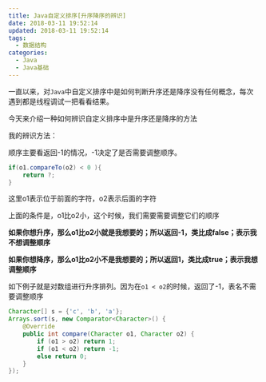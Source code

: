 ```yaml
---
title: Java自定义排序[升序降序的辨识]
date: 2018-03-11 19:52:14
updated: 2018-03-11 19:52:14
tags:
  - 数据结构
categories: 
  - Java
  - Java基础
---
```


一直以来，对`Java`中自定义排序中是如何判断升序还是降序没有任何概念，每次遇到都是线程调试一把看看结果。

今天来介绍一种如何辨识自定义排序中是升序还是降序的方法

<!-- more -->

我的辨识方法：

顺序主要看返回-1的情况，-1决定了是否需要调整顺序。

```Java
if(o1.compareTo(o2) < 0 ){
    return ?;
}
```

这里o1表示位于前面的字符，o2表示后面的字符

上面的条件是，o1比o2小，这个时候，我们需要需要调整它们的顺序

**如果你想升序，那么o1比o2小就是我想要的；所以返回-1，类比成false；表示我不想调整顺序**

**如果你想降序，那么o1比o2小不是我想要的；所以返回1，类比成true；表示我想调整顺序**

如下例子就是对数组进行升序排列。因为在`o1 < o2`的时候，返回了-1，表名不需要调整顺序

```Java
Character[] s = {'c', 'b', 'a'};
Arrays.sort(s, new Comparator<Character>() {
    @Override
    public int compare(Character o1, Character o2) {
        if (o1 > o2) return 1;
        if (o1 < o2) return -1;
        else return 0;
    }
});
```
